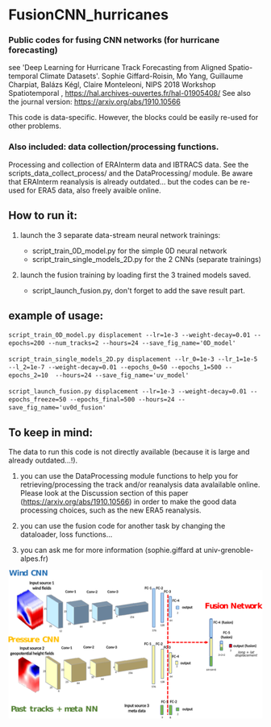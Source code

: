 # FusionCNN_hurricanes

### Public codes for fusing CNN networks (for hurricane forecasting)
see 'Deep Learning for Hurricane Track Forecasting from Aligned Spatio-temporal Climate Datasets'.
Sophie Giffard-Roisin, Mo Yang, Guillaume Charpiat, Balázs Kégl, Claire Monteleoni, NIPS 2018 Workshop Spatiotemporal
, https://hal.archives-ouvertes.fr/hal-01905408/
 See also the journal version: https://arxiv.org/abs/1910.10566

This code is data-specific. However, the blocks could be easily re-used for other problems.

### Also included: data collection/processing functions.
Processing and collection of ERAInterm data and IBTRACS data. See the scripts_data_collect_process/
and the DataProcessing/ module. Be aware that ERAInterm reanalysis is already outdated... but the codes can be re-used for ERA5 data, also freely avaible online.

## How to run it:
1) launch the 3 separate data-stream neural network trainings: 
    - script_train_0D_model.py for the simple 0D neural network
    - script_train_single_models_2D.py for the 2 CNNs (separate trainings)

2) launch the fusion training by loading first the 3 trained models saved.
    - script_launch_fusion.py, don't forget to add the save result part.
    

## example of usage:

    script_train_0D_model.py displacement --lr=1e-3 --weight-decay=0.01 --epochs=200 --num_tracks=2 --hours=24 --save_fig_name='0D_model'

    script_train_single_models_2D.py displacement --lr_0=1e-3 --lr_1=1e-5 --l_2=1e-7 --weight-decay=0.01 --epochs_0=50 --epochs_1=500 --epochs_2=10  --hours=24 --save_fig_name='uv_model'

    script_launch_fusion.py displacement --lr=1e-3 --weight-decay=0.01 --epochs_freeze=50 --epochs_final=500 --hours=24 --save_fig_name='uv0d_fusion'

## To keep in mind:
The data to run this code is not directly available (because it is large and already outdated...!).

   1) you can use the DataProcessing module functions to help you for retrieving/processing the track and/or reanalysis data avalailable online. Please look at the Discussion section of this paper (https://arxiv.org/abs/1910.10566) in order to make the good data processing choices, such as the new ERA5 reanalysis.

   2) you can use the fusion code for another task by changing the dataloader, loss functions...

   3) you can ask me for more information (sophie.giffard at univ-grenoble-alpes.fr)

![Alt text](img/fusion_network.png?raw=true "fusion network")
